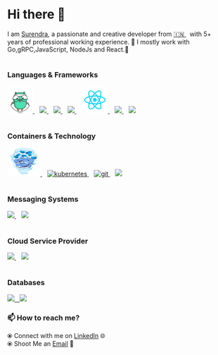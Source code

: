 # Hi there 👋

I am [Surendra](https://www.linkedin.com/in/sudosuperuser/), a passionate and creative developer from [🇮🇳 ](https://en.wikipedia.org/wiki/India)&nbsp; with 5+ years of professional working experience. 🎯
I mostly work with Go,gRPC,JavaScript, NodeJs and React.🚀

#

### Languages & Frameworks
<p float="left">
   <a href="https://golang.org/" target="_blank" >
    <img src="https://github.com/comradesurendra/comradesurendra/blob/master/assets/golang.gif"  height="60" />
   </a>&nbsp;&nbsp;
    <a href="https://www.w3.org/wiki/The_web_standards_model_-_HTML_CSS_and_JavaScript" target="_blank" >
    <img src="https://media.tenor.com/images/b05a25cd76991f2857e1eab1511804a3/tenor.gif" height="60" />
   </a>&nbsp;&nbsp;
   <a href="https://www.python.org/" target="_blank" >
    <img src="https://user-images.githubusercontent.com/41782385/59523230-55488280-8f03-11e9-9abe-e8e0f3d9a245.gif" height="60" />
   </a>&nbsp;&nbsp;
   <a href="https://grpc.io/" target="_blank" >
    <img src="https://grpc.io/img/logos/grpc-icon-color.png"  height="60"  />
   </a>&nbsp;&nbsp;
   <a href="https://reactjs.org" target="_blank" >
    <img src="https://github.com/comradesurendra/comradesurendra/blob/master/assets/React.gif"  height="60" />
   </a>&nbsp;&nbsp;
   <a href="https://nextjs.org/" target="_blank">
      <img src="https://static-00.iconduck.com/assets.00/nextjs-icon-512x512-y563b8iq.png" height="60"  />
   </a>&nbsp;&nbsp;
  <a href="https://nodejs.org/" target="_blank" >
    <img src="https://static-00.iconduck.com/assets.00/node-js-icon-512x314-xwmxlccc.png"  height="60"  />
  </a>
  <!-- <a href="https://getbootstrap.com/" target="_blank" >
    <img src="https://cdn-images-1.medium.com/max/2000/1*9HanDsRU11ZMsgDGJwN96w.png"  height="70" /> 
  </a> -->
 </p> 

#

### Containers & Technology
<p float="left">
   <a href="https://www.docker.com/" target="_blank" >
    <img src="https://github.com/comradesurendra/comradesurendra/blob/master/assets/docker.gif"  height="65" width="75" /> 
   </a>&nbsp;&nbsp; 
   <a href="" traget="_blank">
    <img  height="60" src="https://static-00.iconduck.com/assets.00/kubernetes-icon-512x497-lfupbig8.png" alt="kubernetes"/>
   </a>&nbsp;&nbsp;
   <a href="" traget="_blank">
      <img src="https://static-00.iconduck.com/assets.00/github-icon-512x500-rrqm7apv.png" alt="git"  height="60" />
   </a>&nbsp;&nbsp;
   <a href="https://developers.google.com/protocol-buffers/" target="_blank" >
    <img src="https://miro.medium.com/v2/resize:fit:960/1*2G7HXILlV5MUIHeNjiYZPA.png"  height="65" />
   </a>
</p>

#

### Messaging Systems
<p float="left">
   <a href="https://kafka.apache.org/" target="_blank" >
    <img src="https://static-00.iconduck.com/assets.00/kafka-icon-512x234-xdp4foi5.png"  height="50"  />
   </a>&nbsp;&nbsp;
   <a>
    <img src="https://static-00.iconduck.com/assets.00/rabbitmq-icon-484x512-s9lfaapn.png" height="50"  />
   </a>
</p>

#

### Cloud Service Provider
  
 <p float="left">
   <a href="https://aws.amazon.com/" target="_blank" >
    <img src="https://static-00.iconduck.com/assets.00/aws-icon-512x512-hniukvcn.png"  height="60"  />
   </a>&nbsp;&nbsp; 
   <a href="https://firebase.google.com/" target="_blank" >
    <img src="https://static-00.iconduck.com/assets.00/firebase-icon-373x512-4oe8cs0m.png"  height="60" />
   </a>
 </p>

#

### Databases
  
 <p float="left">
  <a href="https://www.mysql.com/" target="_blank" >
    <img src="https://download.logo.wine/logo/MySQL/MySQL-Logo.wine.png" height="65" />&nbsp;&nbsp;
  </a>
<!--    <a href="https://www.postgresql.org/" target="_blank" >
    <img src="https://download.logo.wine/logo/PostgreSQL/PostgreSQL-Logo.wine.png" height="90" />&nbsp;&nbsp;
  </a> -->
  <a href="https://www.mongodb.com/" target="_blank" >
    <img src="https://doc.octoperf.com/monitoring/create-connection/mongodb/img/mongodb-logo.png" height="65" />
  </a>
</p>

### 📫 How to reach me? 

  ⦿ Connect with me on [LinkedIn](https://www.linkedin.com/in/sudosuperuser/) 
  🌐 <br>
  ⦿ Shoot Me an [Email](mailto:surendra10080@gmail.com) 💌 <br>
